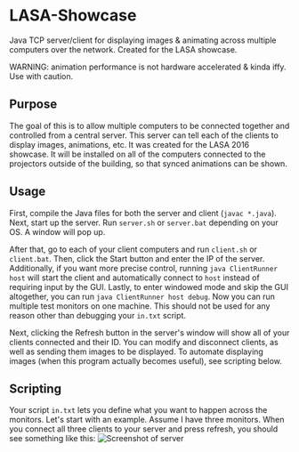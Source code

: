 # LASA-Showcase
Java TCP server/client for displaying images &amp; animating across multiple computers over the network. Created for the LASA showcase.

WARNING: animation performance is not hardware accelerated & kinda iffy. Use with caution.

## Purpose
The goal of this is to allow multiple computers to be connected together and controlled from a central server. This server can tell each of the clients to display images, animations, etc. It was created for the LASA 2016 showcase. It will be installed on all of the computers connected to the projectors outside of the building, so that synced animations can be shown.

## Usage
First, compile the Java files for both the server and client (`javac *.java`).
Next, start up the server. Run `server.sh` or `server.bat` depending on your OS. A window will pop up.

After that, go to each of your client computers and run `client.sh` or `client.bat`. Then, click the Start button and enter the IP of the server. Additionally, if you want more precise control, running `java ClientRunner host` will start the client and automatically connect to `host` instead of requiring input by the GUI. Lastly, to enter windowed mode and skip the GUI altogether, you can run `java ClientRunner host debug`. Now you can run multiple test monitors on one machine. This should not be used for any reason other than debugging your `in.txt` script.

Next, clicking the Refresh button in the server's window will show all of your clients connected and their ID. You can modify and disconnect clients, as well as sending them images to be displayed. To automate displaying images (when this program actually becomes useful), see scripting below.

## Scripting
Your script `in.txt` lets you define what you want to happen across the monitors. Let's start with an example. Assume I have three monitors. When you connect all three clients to your server and press refresh, you should see something like this:
![Screenshot of server](https://s18.postimg.org/5ruqjh4h3/Screen_Shot_2016_10_22_at_8_19_25_ptm.png)

